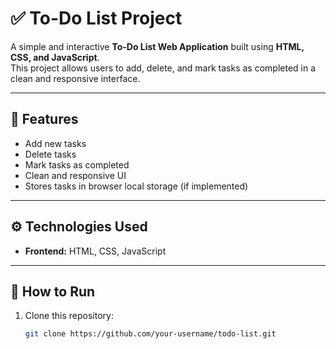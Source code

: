 # ✅ To-Do List Project

A simple and interactive **To-Do List Web Application** built using **HTML, CSS, and JavaScript**.  
This project allows users to add, delete, and mark tasks as completed in a clean and responsive interface.

---

## 📂 Features
- Add new tasks  
- Delete tasks  
- Mark tasks as completed  
- Clean and responsive UI  
- Stores tasks in browser local storage (if implemented)

---

## ⚙️ Technologies Used
- **Frontend:** HTML, CSS, JavaScript  

---

## 🚀 How to Run
1. Clone this repository:
   ```bash
   git clone https://github.com/your-username/todo-list.git
